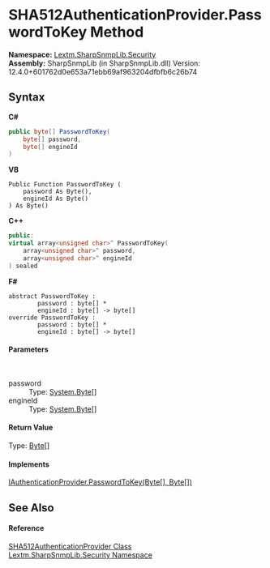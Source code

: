 # SHA512AuthenticationProvider.PasswordToKey Method 
 

**Namespace:**&nbsp;<a href="N_Lextm_SharpSnmpLib_Security">Lextm.SharpSnmpLib.Security</a><br />**Assembly:**&nbsp;SharpSnmpLib (in SharpSnmpLib.dll) Version: 12.4.0+601762d0e653a71ebb69af963204dfbfb6c26b74

## Syntax

**C#**<br />
``` C#
public byte[] PasswordToKey(
	byte[] password,
	byte[] engineId
)
```

**VB**<br />
``` VB
Public Function PasswordToKey ( 
	password As Byte(),
	engineId As Byte()
) As Byte()
```

**C++**<br />
``` C++
public:
virtual array<unsigned char>^ PasswordToKey(
	array<unsigned char>^ password, 
	array<unsigned char>^ engineId
) sealed
```

**F#**<br />
``` F#
abstract PasswordToKey : 
        password : byte[] * 
        engineId : byte[] -> byte[] 
override PasswordToKey : 
        password : byte[] * 
        engineId : byte[] -> byte[] 
```


#### Parameters
&nbsp;<dl><dt>password</dt><dd>Type: <a href="https://docs.microsoft.com/dotnet/api/system.byte" target="_blank" rel="noopener noreferrer">System.Byte</a>[]<br /></dd><dt>engineId</dt><dd>Type: <a href="https://docs.microsoft.com/dotnet/api/system.byte" target="_blank" rel="noopener noreferrer">System.Byte</a>[]<br /></dd></dl>

#### Return Value
Type: <a href="https://docs.microsoft.com/dotnet/api/system.byte" target="_blank" rel="noopener noreferrer">Byte</a>[]

#### Implements
<a href="M_Lextm_SharpSnmpLib_Security_IAuthenticationProvider_PasswordToKey">IAuthenticationProvider.PasswordToKey(Byte[], Byte[])</a><br />

## See Also


#### Reference
<a href="T_Lextm_SharpSnmpLib_Security_SHA512AuthenticationProvider">SHA512AuthenticationProvider Class</a><br /><a href="N_Lextm_SharpSnmpLib_Security">Lextm.SharpSnmpLib.Security Namespace</a><br />